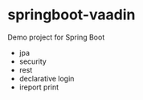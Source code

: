 # springboot-vaadin
Demo project for Spring Boot

- jpa
- security
- rest
- declarative login
- ireport print